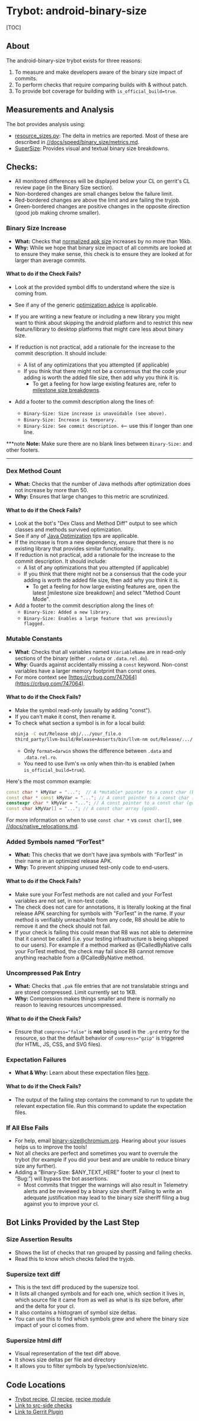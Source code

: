 # Trybot: android-binary-size

[TOC]

## About

The android-binary-size trybot exists for three reasons:
1. To measure and make developers aware of the binary size impact of commits.
2. To perform checks that require comparing builds with & without patch.
3. To provide bot coverage for building with `is_official_build=true`.

## Measurements and Analysis

The bot provides analysis using:
* [resource_sizes.py]: The delta in metrics are reported. Most of these are
  described in [//docs/speed/binary_size/metrics.md][metrics].
* [SuperSize]: Provides visual and textual binary size breakdowns.

[resource_sizes.py]: /build/android/resource_sizes.py
[metrics]: /docs/speed/binary_size/metrics.md
[SuperSize]: /tools/binary_size/README.md

## Checks:

- All monitored differences will be displayed below your CL on gerrit's CL
  review page (in the Binary Size section).
- Non-bordered changes are small changes below the failure limit.
- Red-bordered changes are above the limit and are failing the tryjob.
- Green-bordered changes are positive changes in the opposite direction (good
  job making chrome smaller).

### Binary Size Increase

- **What:** Checks that [normalized apk size] increases by no more than 16kb.
- **Why:** While we hope that binary size impact of all commits are looked at
  to ensure they make sense, this check is to ensure they are looked at for
  larger than average commits.

[normalized apk size]: /docs/speed/binary_size/metrics.md#normalized-apk-size

#### What to do if the Check Fails?

- Look at the provided symbol diffs to understand where the size is coming from.
- See if any of the generic [optimization advice] is applicable.
- If you are writing a new feature or including a new library you might want to
  think about skipping the android platform and to restrict this new
  feature/library to desktop platforms that might care less about binary size.
- If reduction is not practical, add a rationale for the increase to the commit
  description. It should include:
    - A list of any optimizations that you attempted (if applicable)
    - If you think that there might not be a consensus that the code your adding
      is worth the added file size, then add why you think it is.
        - To get a feeling for how large existing features are, refer to
          [milestone size breakdowns].

- Add a footer to the commit description along the lines of:
    - `Binary-Size: Size increase is unavoidable (see above).`
    - `Binary-Size: Increase is temporary.`
    - `Binary-Size: See commit description.` <-- use this if longer than one line.

***note
**Note:** Make sure there are no blank lines between `Binary-Size:` and other
footers.
***

[optimization advice]: /docs/speed/binary_size/optimization_advice.md
[milestone size breakdowns]: https://storage.googleapis.com/chrome-supersize/index.html



### Dex Method Count

- **What:** Checks that the number of Java methods after optimization does not
  increase by more than 50.
- **Why:** Ensures that large changes to this metric are scrutinized.

#### What to do if the Check Fails?

- Look at the bot's "Dex Class and Method Diff" output to see which classes and
  methods survived optimization.
- See if any of [Java Optimization] tips are applicable.
- If the increase is from a new dependency, ensure that there is no existing
  library that provides similar functionality.
- If reduction is not practical, add a rationale for the increase to the commit
  description. It should include:
    - A list of any optimizations that you attempted (if applicable)
    - If you think that there might not be a consensus that the code your adding
      is worth the added file size, then add why you think it is.
        - To get a feeling for how large existing features are, open the latest
          [milestone size breakdown] and select "Method Count Mode".
- Add a footer to the commit description along the lines of:
    - `Binary-Size: Added a new library.`
    - `Binary-Size: Enables a large feature that was previously flagged.`

[Java Optimization]: /docs/speed/binary_size/optimization_advice.md#Optimizating-Java-Code

### Mutable Constants

- **What**: Checks that all variables named `kVariableName` are in read-only
  sections of the binary (either `.rodata` or `.data.rel.do`).
- **Why**: Guards against accidentally missing a `const` keyword. Non-const
  variables have a larger memory footprint than const ones.
- For more context see [https://crbug.com/747064](https://crbug.com/747064).

#### What to do if the Check Fails?

- Make the symbol read-only (usually by adding "const").
- If you can't make it const, then rename it.
- To check what section a symbol is in for a local build:
  ```sh
  ninja -C out/Release obj/.../your_file.o
  third_party/llvm-build/Release+Asserts/bin/llvm-nm out/Release/.../your_file.o --format=darwin
  ```
  - Only `format=darwin` shows the difference between `.data` and `.data.rel.ro`.
  - You need to use llvm's `nm` only when thin-lto is enabled
    (when `is_official_build=true`).

Here's the most common example:
```c++
const char * kMyVar = "...";  // A *mutable* pointer to a const char (bad).
const char * const kMyVar = "..."; // A const pointer to a const char (good).
constexpr char * kMyVar = "..."; // A const pointer to a const char (good).
const char kMyVar[] = "..."; // A const char array (good).
```

For more information on when to use `const char *` vs `const char[]`, see
[//docs/native_relocations.md](/docs/native_relocations.md).

### Added Symbols named “ForTest”

- **What:** This checks that we don't have java symbols with “ForTest” in their
  name in an optimized release APK.
- **Why:** To prevent shipping unused test-only code to end-users.

#### What to do if the Check Fails?

- Make sure your ForTest methods are not called and your ForTest variables are
  not set, in non-test code.
- The check does not care for annotations, it is literally looking at the final
  release APK searching for symbols with "ForTest" in the name. If your method
  is verifiably unreachable from any code, R8 should be able to remove it and
  the check should not fail.
- If your check is failing this could mean that R8 was not able to determine
  that it cannot be called (i.e. your testing infrastructure is being shipped to
  our users). For example if a method marked as @CalledByNative calls your
  ForTest method, the check may fail since R8 cannot remove anything reachable
  from a @CalledByNative method.

### Uncompressed Pak Entry

- **What:** Checks that `.pak` file entries that are not translatable strings
  and are stored compressed. Limit currently set to 1KB.
- **Why:** Compression makes things smaller and there is normally no reason to
  leaving resources uncompressed.

#### What to do if the Check Fails?

- Ensure that `compress="false"` is **not** being used in the `.grd` entry for
  the resource, so that the default behavior of `compress="gzip"` is triggered
  (for HTML, JS, CSS, and SVG files).

### Expectation Failures

- **What & Why:** Learn about these expectation files [here][expectation files].

[expectation files]: /chrome/android/java/README.md

#### What to do if the Check Fails?

- The output of the failing step contains the command to run to update the
  relevant expectation file. Run this command to update the expectation files.

### If All Else Fails

- For help, email [binary-size@chromium.org]. Hearing about your issues helps us
  to improve the tools!
- Not all checks are perfect and sometimes you want to overrule the trybot (for
  example if you did your best and are unable to reduce binary size any
  further).
- Adding a “Binary-Size: $ANY\_TEXT\_HERE” footer to your cl (next to “Bug:”)
  will bypass the bot assertions.
    - Most commits that trigger the warnings will also result in Telemetry
      alerts and be reviewed by a binary size sheriff. Failing to write an
      adequate justification may lead to the binary size sheriff filing a bug
      against you to improve your cl.

[binary-size@chromium.org]: https://groups.google.com/a/chromium.org/forum/#!forum/binary-size

## Bot Links Provided by the Last Step

### Size Assertion Results

- Shows the list of checks that ran grouped by passing and failing checks.
- Read this to know which checks failed the tryjob.

### Supersize text diff

- This is the text diff produced by the supersize tool.
- It lists all changed symbols and for each one, which section it lives in,
  which source file it came from as well as what is its size before, after and
  the delta for your cl.
- It also contains a histogram of symbol size deltas.
- You can use this to find which symbols grew and where the binary size impact
  of your cl comes from.

### Supersize html diff

- Visual representation of the text diff above.
- It shows size deltas per file and directory
- It allows you to filter symbols by type/section/size/etc.

## Code Locations

- [Trybot recipe](https://source.chromium.org/chromium/chromium/tools/build/+/main:recipes/recipes/binary_size_trybot.py),
[CI recipe](https://source.chromium.org/chromium/chromium/tools/build/+/main:recipes/recipes/binary_size_generator_tot.py),
[recipe module](https://source.chromium.org/chromium/chromium/tools/build/+/main:recipes/recipe_modules/binary_size/api.py)
- [Link to src-side checks](/tools/binary_size/trybot_commit_size_checker.py)
- [Link to Gerrit Plugin](https://chromium.googlesource.com/infra/gerrit-plugins/chromium-binary-size/)
